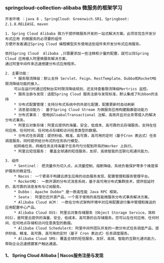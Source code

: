 ###  springcloud-collection-alibaba 微服务的框架学习
    开发环境 ：java 8 、SpringCloud: Greenwich.SR1、Springboot: 2.1.8.RELEASE、maven
    
    1. Spring Cloud Alibaba 致力于提供微服务开发的一站式解决方案。此项目包含开发分布式应用 的微服务的必须要的组件
    方便开发者通过Spring Cloud 编程模型庆东使用这些组件来开发分布式应用服务。
    
    依托Spring Cloud  Alibaba ,只需要添加一些注释和少量的配置，就可以将Spring Cloud 应用接入阿里微服务解决方案，
    通过阿里中间件来迅速搭建分布式应用程序。
    
    2. 主要功能：
        * 服务限流降级：默认支持 Servlet、Feign、RestTemplate、Dubbo和RocketMQ限流降级功能的接入，
        可以在运行时通过控制台实时限流降级规则，还支持查看限流降级Mertrics 监控。
        * 服务注册与发现：适配Spring Cloud 服务注册与发现标准，默认集成了Ribbon的支持
        * 分布式配置管理：支持分布式系统中的外部化配置，配置更新时自动刷新
        * 消息驱动能力： 基于Spring Cloud Stream 为微服务应用构建胸袭驱动能力
        * 分布式事务： 使用@GloabalTransactional 注解，高效并且对业务零侵入的解决分布式事务。
        * 阿里云对象存储：阿里云提供的海量、安全、低成本、高可靠的云存储服务。支持在任何应用、任何时间、任何地点存储和访问任意类型的数据。
        * 分布式任务调度：提供秒级、精准、高可靠，高可用的定时（基于Cron 表达式）任务调度服务，同时提供给分布式的任务执行模型，
        如网格任务，网格任务支持海量子任务均匀分配到所有的Worker 上执行。
        * 阿里云短信服务： 覆盖全球通的短信服务，友好、高效智能的互联化呃通讯能力，
        
    3. 组件
        * Sentinel： 把流量作为切入点，从流量控制、熔断降级、系统负载保护等多个维度保护服务的稳定性。
        * Nacos： 一个更易于构建云原生应用的动态服务发现、配置管理和服务管理平台。
        * RocketMQ： 一款开源的分布式消息系统，基于高可用分布式集群技术，提供低延时的、高可靠的消息发布与订阅服务。
        * Dubbo： Apache Dubbo™ 是一款高性能 Java RPC 框架。
        * Seata： 阿里巴巴开源产品，一个易于使用的高性能微服务分布式事务解决方案。
        * Alibaba Cloud ACM： 一款在分布式架构环境中对应用配置进行集中管理和推送的应用配置中心产品。
        * Alibaba Cloud OSS: 阿里云对象存储服务（Object Storage Service，简称 OSS），是阿里云提供的海量、安全、低成本、高可靠的云存储服务。您可以在任何应用、任何时间、任何地点存储和访问任意类型的数据。
        * Alibaba Cloud SchedulerX: 阿里中间件团队开发的一款分布式任务调度产品，提供秒级、精准、高可靠、高可用的定时（基于 Cron 表达式）任务调度服务。
        * Alibaba Cloud SMS: 覆盖全球的短信服务，友好、高效、智能的互联化通讯能力，帮助企业迅速搭建客户触达通道。
    
 ####  1、 Spring Cloud Alibaba | Nacos服务注册与发现
 